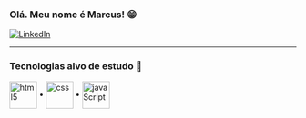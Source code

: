 ### Olá. Meu nome é Marcus! 😁

[![LinkedIn](https://img.shields.io/badge/LinkedIn-0077B5?style=for-the-badge&logo=linkedin&logoColor=white)](https://www.linkedin.com/in/marcus-silva-soares/)
<hr>

### Tecnologias alvo de estudo 🎯

<div style="display: inline-block">
  <img align="center" alt="html5" src="https://cdn.jsdelivr.net/gh/devicons/devicon@latest/icons/html5/html5-original-wordmark.svg" style="width: 3rem"> •
  <img align="center" alt="css" src="https://cdn.jsdelivr.net/gh/devicons/devicon@latest/icons/css3/css3-original-wordmark.svg" style="width: 3rem"> •
  <img align="center" alt="javaScript" src="https://cdn.jsdelivr.net/gh/devicons/devicon@latest/icons/javascript/javascript-original.svg" style="width: 3rem">
</div>
